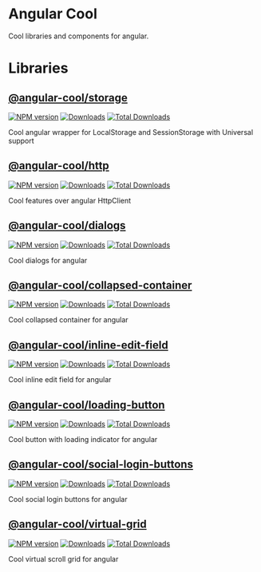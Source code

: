 [storage-npm-url]: https://npmjs.org/package/@angular-cool/storage
[storage-npm-image]: https://img.shields.io/npm/v/@angular-cool/storage.svg
[storage-downloads-image]: https://img.shields.io/npm/dm/@angular-cool/storage.svg
[storage-total-downloads-image]: https://img.shields.io/npm/dt/@angular-cool/storage.svg

[http-npm-url]: https://npmjs.org/package/@angular-cool/http
[http-npm-image]: https://img.shields.io/npm/v/@angular-cool/http.svg
[http-downloads-image]: https://img.shields.io/npm/dm/@angular-cool/http.svg
[http-total-downloads-image]: https://img.shields.io/npm/dt/@angular-cool/http.svg

[dialogs-npm-url]: https://npmjs.org/package/@angular-cool/dialogs
[dialogs-npm-image]: https://img.shields.io/npm/v/@angular-cool/dialogs.svg
[dialogs-downloads-image]: https://img.shields.io/npm/dm/@angular-cool/dialogs.svg
[dialogs-total-downloads-image]: https://img.shields.io/npm/dt/@angular-cool/dialogs.svg

[collapsed-container-npm-url]: https://npmjs.org/package/@angular-cool/collapsed-container
[collapsed-container-npm-image]: https://img.shields.io/npm/v/@angular-cool/collapsed-container.svg
[collapsed-container-downloads-image]: https://img.shields.io/npm/dm/@angular-cool/collapsed-container.svg
[collapsed-container-total-downloads-image]: https://img.shields.io/npm/dt/@angular-cool/collapsed-container.svg

[inline-edit-field-npm-url]: https://npmjs.org/package/@angular-cool/inline-edit-field
[inline-edit-field-npm-image]: https://img.shields.io/npm/v/@angular-cool/inline-edit-field.svg
[inline-edit-field-downloads-image]: https://img.shields.io/npm/dm/@angular-cool/inline-edit-field.svg
[inline-edit-field-total-downloads-image]: https://img.shields.io/npm/dt/@angular-cool/inline-edit-field.svg

[loading-button-npm-url]: https://npmjs.org/package/@angular-cool/loading-button
[loading-button-npm-image]: https://img.shields.io/npm/v/@angular-cool/loading-button.svg
[loading-button-downloads-image]: https://img.shields.io/npm/dm/@angular-cool/loading-button.svg
[loading-button-total-downloads-image]: https://img.shields.io/npm/dt/@angular-cool/loading-button.svg

[social-login-buttons-npm-url]: https://npmjs.org/package/@angular-cool/social-login-buttons
[social-login-buttons-npm-image]: https://img.shields.io/npm/v/@angular-cool/social-login-buttons.svg
[social-login-buttons-downloads-image]: https://img.shields.io/npm/dm/@angular-cool/social-login-buttons.svg
[social-login-buttons-total-downloads-image]: https://img.shields.io/npm/dt/@angular-cool/social-login-buttons.svg

[virtual-grid-npm-url]: https://npmjs.org/package/@angular-cool/virtual-grid
[virtual-grid-npm-image]: https://img.shields.io/npm/v/@angular-cool/virtual-grid.svg
[virtual-grid-downloads-image]: https://img.shields.io/npm/dm/@angular-cool/virtual-grid.svg
[virtual-grid-total-downloads-image]: https://img.shields.io/npm/dt/@angular-cool/virtual-grid.svg

# Angular Cool

Cool libraries and components for angular.

# Libraries

## [@angular-cool/storage](/projects/storage/README.md) 
[![NPM version][storage-npm-image]][storage-npm-url] [![Downloads][storage-downloads-image]][storage-npm-url]  [![Total Downloads][storage-total-downloads-image]][storage-npm-url]

Cool angular wrapper for LocalStorage and SessionStorage with Universal support

## [@angular-cool/http](/projects/http/README.md) 
[![NPM version][http-npm-image]][http-npm-url] [![Downloads][http-downloads-image]][http-npm-url]  [![Total Downloads][http-total-downloads-image]][http-npm-url]

Cool features over angular HttpClient

## [@angular-cool/dialogs](/projects/dialogs/README.md) 
[![NPM version][dialogs-npm-image]][dialogs-npm-url] [![Downloads][dialogs-downloads-image]][dialogs-npm-url]  [![Total Downloads][dialogs-total-downloads-image]][dialogs-npm-url]

Cool dialogs for angular

## [@angular-cool/collapsed-container](/projects/collapsed-container/README.md) 
[![NPM version][collapsed-container-npm-image]][collapsed-container-npm-url] [![Downloads][collapsed-container-downloads-image]][collapsed-container-npm-url]  [![Total Downloads][collapsed-container-total-downloads-image]][collapsed-container-npm-url]

Cool collapsed container for angular

## [@angular-cool/inline-edit-field](/projects/inline-edit-field/README.md) 
[![NPM version][inline-edit-field-npm-image]][inline-edit-field-npm-url] [![Downloads][inline-edit-field-downloads-image]][inline-edit-field-npm-url]  [![Total Downloads][inline-edit-field-total-downloads-image]][inline-edit-field-npm-url]

Cool inline edit field for angular

## [@angular-cool/loading-button](/projects/loading-button/README.md) 
[![NPM version][loading-button-npm-image]][loading-button-npm-url] [![Downloads][loading-button-downloads-image]][loading-button-npm-url]  [![Total Downloads][loading-button-total-downloads-image]][loading-button-npm-url]

Cool button with loading indicator for angular

## [@angular-cool/social-login-buttons](/projects/social-login-buttons/README.md) 
[![NPM version][social-login-buttons-npm-image]][social-login-buttons-npm-url] [![Downloads][social-login-buttons-downloads-image]][social-login-buttons-npm-url]  [![Total Downloads][social-login-buttons-total-downloads-image]][social-login-buttons-npm-url]

Cool social login buttons for angular

## [@angular-cool/virtual-grid](/projects/virtual-grid/README.md) 
[![NPM version][virtual-grid-npm-image]][virtual-grid-npm-url] [![Downloads][virtual-grid-downloads-image]][virtual-grid-npm-url]  [![Total Downloads][virtual-grid-total-downloads-image]][virtual-grid-npm-url]

Cool virtual scroll grid for angular

